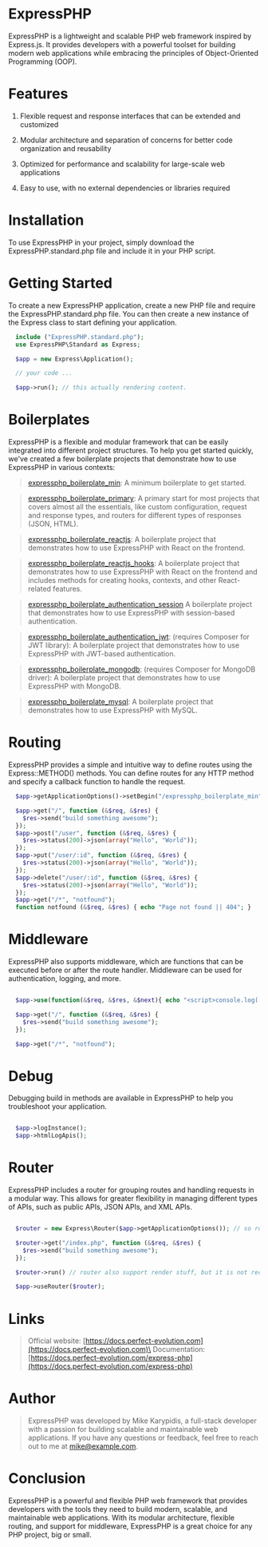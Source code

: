 # ExpressPHP

ExpressPHP is a lightweight and scalable PHP web framework inspired by Express.js. It provides developers with a powerful toolset for building modern web applications while embracing the principles of Object-Oriented Programming (OOP).

# Features

  1. Flexible request and response interfaces that can be extended and customized

  2. Modular architecture and separation of concerns for better code organization and reusability

  3. Optimized for performance and scalability for large-scale web applications

  4. Easy to use, with no external dependencies or libraries required

# Installation
To use ExpressPHP in your project, simply download the ExpressPHP.standard.php file and include it in your PHP script.


# Getting Started
To create a new ExpressPHP application, create a new PHP file and require the ExpressPHP.standard.php file. You can then create a new instance of the Express class to start defining your application.

```php
  include ("ExpressPHP.standard.php");
  use ExpressPHP\Standard as Express;

  $app = new Express\Application();

  // your code ...

  $app->run(); // this actually rendering content.

```

# Boilerplates

ExpressPHP is a flexible and modular framework that can be easily integrated into different project structures. To help you get started quickly, we've created a few boilerplate projects that demonstrate how to use ExpressPHP in various contexts:

  > [expressphp_boilerplate_min](expressphp_boilerplate_min): 
  A minimum boilerplate to get started.

  > [expressphp_boilerplate_primary](expressphp_boilerplate_primary): 
  A primary start for most projects that covers almost all the essentials, like custom configuration, request and response types, and routers for different types of responses (JSON, HTML).

  > [expressphp_boilerplate_reactjs](expressphp_boilerplate_reactjs): 
  A boilerplate project that demonstrates how to use ExpressPHP with React on the frontend.
  
  > [expressphp_boilerplate_reactjs_hooks](expressphp_boilerplate_reactjs_hooks): 
  A boilerplate project that demonstrates how to use ExpressPHP with React on the frontend and includes methods for creating hooks, contexts, and other React-related features.

  > [expressphp_boilerplate_authentication_session](expressphp_boilerplate_authentication_session) A boilerplate project that demonstrates how to use ExpressPHP with session-based authentication.

  > [expressphp_boilerplate_authentication_jwt](expressphp_boilerplate_authentication_jwt):
    (requires Composer for JWT library): A boilerplate project that demonstrates how to use ExpressPHP with JWT-based authentication.

  > [expressphp_boilerplate_mongodb](expressphp_boilerplate_mongodb):
    (requires Composer for MongoDB driver): A boilerplate project that demonstrates how to use ExpressPHP with MongoDB.

  > [expressphp_boilerplate_mysql](expressphp_boilerplate_mysql):
    A boilerplate project that demonstrates how to use ExpressPHP with MySQL.


# Routing

ExpressPHP provides a simple and intuitive way to define routes using the Express::METHOD() methods. You can define routes for any HTTP method and specify a callback function to handle the request.

```php  
  $app->getApplicationOptions()->setBegin("/expressphp_boilerplate_min"); // this will ingore part of url, usefull when working with multiple projects using vanilla php and apache server. Look example on expressphp_boilerplate_min

  $app->get("/", function (&$req, &$res) {
    $res->send("build something awesome");
  });
  $app->post("/user", function (&$req, &$res) {
    $res->status(200)->json(array("Hello", "World"));
  });
  $app->put("/user/:id", function (&$req, &$res) {
    $res->status(200)->json(array("Hello", "World"));
  });
  $app->delete("/user/:id", function (&$req, &$res) {
    $res->status(200)->json(array("Hello", "World"));
  });
  $app->get("/*", "notfound");
  function notfound (&$req, &$res) { echo "Page not found || 404"; }
```

# Middleware

ExpressPHP also supports middleware, which are functions that can be executed before or after the route handler. Middleware can be used for authentication, logging, and more.

```php

  $app->use(function(&$req, &$res, &$next){ echo "<script>console.log('middleware is running')</script>"; $next = true; });

  $app->get("/", function (&$req, &$res) {
    $res->send("build something awesome");
  });

  $app->get("/*", "notfound");

```


# Debug

Debugging build in methods are available in ExpressPHP to help you troubleshoot your application.

```php

  $app->logInstance();
  $app->htmlLogApis();

```

# Router
ExpressPHP includes a router for grouping routes and handling requests in a modular way. This allows for greater flexibility in managing different types of APIs, such as public APIs, JSON APIs, and XML APIs.

```php

  $router = new Express\Router($app->getApplicationOptions()); // so router will have same configuration with primary app. But ofc this can be changed.

  $router->get("/index.php", function (&$req, &$res) {
    $res->send("build something awesome");
  });

  $router->run() // router also support render stuff, but it is not recomended.

  $app->useRouter($router);

```


# Links
  > Official website: [https://docs.perfect-evolution.com](https://docs.perfect-evolution.com)\
  > Documentation: [https://docs.perfect-evolution.com/express-php](https://docs.perfect-evolution.com/express-php)

# Author
  >ExpressPHP was developed by Mike Karypidis, a full-stack developer with a passion for building scalable and maintainable web applications. If you have any questions or feedback, feel free to reach out to me at mike@example.com.

# Conclusion
ExpressPHP is a powerful and flexible PHP web framework that provides developers with the tools they need to build modern, scalable, and maintainable web applications. With its modular architecture, flexible routing, and support for middleware, ExpressPHP is a great choice for any PHP project, big or small.
